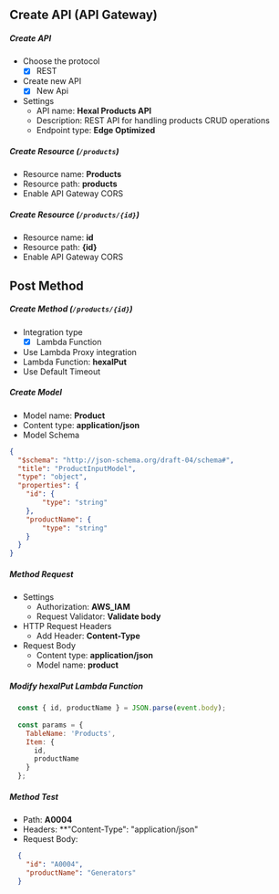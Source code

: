 ## Create API (API Gateway)
##### Create API
- Choose the protocol
  - [x] REST
- Create new API
  - [x] New Api
- Settings
  - API name: **Hexal Products API**
  - Description: REST API for handling products CRUD operations
  - Endpoint type: **Edge Optimized**

##### Create Resource (`/products`)
- Resource name: **Products**
- Resource path: **products**
- Enable API Gateway CORS

##### Create Resource (`/products/{id}`)
- Resource name: **id**
- Resource path: **{id}**
- Enable API Gateway CORS

## Post Method 
##### Create Method (`/products/{id}`)
- Integration type
  - [x] Lambda Function
- Use Lambda Proxy integration
- Lambda Function: **hexalPut**
- Use Default Timeout

##### Create Model
- Model name: **Product**
- Content type: **application/json**
- Model Schema
```json
{
  "$schema": "http://json-schema.org/draft-04/schema#",
  "title": "ProductInputModel",
  "type": "object",
  "properties": {
    "id": {
        "type": "string"
    },
    "productName": {
        "type": "string"
    }
  }
}
```

##### Method Request
- Settings
  - Authorization: **AWS_IAM**
  - Request Validator: **Validate body**
- HTTP Request Headers
  - Add Header: **Content-Type**
- Request Body
  - Content type: **application/json**
  - Model name: **product**
  
##### Modify hexalPut Lambda Function
```javascript
  const { id, productName } = JSON.parse(event.body);
  
  const params = {
    TableName: 'Products',
    Item: {
      id,
      productName
    }
  };
```
  
##### Method Test
- Path: **A0004**
- Headers: **"Content-Type": "application/json"
- Request Body:
```json
  {
    "id": "A0004",
    "productName": "Generators"
  }
```
